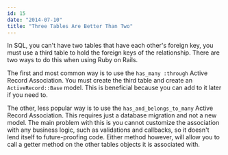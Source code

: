 ```yaml
---
id: 15
date: "2014-07-10"
title: "Three Tables Are Better Than Two"
---
```

In SQL, you can't have two tables that have each other's foreign key, you must use a third table to hold the foreign keys of the relationship. There are two ways to do this when using Ruby on Rails.

The first and most common way is to use the `has_many :through` Active Record Association. You must create the third table and create an `ActiveRecord::Base` model. This is beneficial because you can add to it later if you need to.

The other, less popular way is to use the `has_and_belongs_to_many` Active Record Association. This requires just a database migration and not a new model. The main problem with this is you cannot customize the association with any business logic, such as validations and callbacks, so it doesn't lend itself to future-proofing code. Either method however, will allow you to call a getter method on the other tables objects it is associated with. 